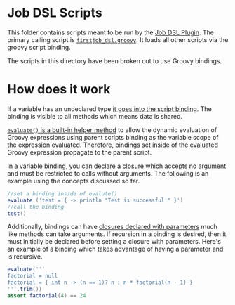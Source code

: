 # Job DSL Scripts

This folder contains scripts meant to be run by the [Job DSL Plugin][jdp].  The
primary calling script is [`firstjob_dsl.groovy`](firstjob_dsl.groovy).  It
loads all other scripts via the groovy script binding.

The scripts in this directory have been broken out to use Groovy bindings.

# How does it work

If a variable has an undeclared type [it goes into the script
binding][groovy-vars]. The binding is visible to all methods which means data is
shared.

[`evaluate()` is a built-in helper method][eval] to allow the dynamic
evaluation of Groovy expressions using parent scripts binding as the variable
scope of the expression evaluated.  Therefore, bindings set inside of the
evaluated Groovy expression propagate to the parent script.

In a variable binding, you can [declare a closure][closure-impl-it] which
accepts no argument and must be restricted to calls without arguments.  The
following is an example using the concepts discussed so far.

```groovy
//set a binding inside of evalute()
evaluate ('test = { -> println "Test is successful!" }')
//call the binding
test()
```

Additionally, bindings can have [closures declared with
parameters][closure-params] much like methods can take arguments.  If recursion
in a binding is desired, then it must initially be declared before setting a
closure with parameters.  Here's an example of a binding which takes advantage
of having a parameter and is recursive.

```groovy
evaluate('''
factorial = null
factorial = { int n -> (n == 1)? n : n * factorial(n - 1) }
'''.trim())
assert factorial(4) == 24
```

[closure-impl-it]: http://groovy-lang.org/closures.html#implicit-it
[closure-params]: http://groovy-lang.org/closures.html#_normal_parameters
[eval]: http://docs.groovy-lang.org/2.4.7/html/gapi/groovy/lang/Script.html#evaluate(java.lang.String)
[groovy-vars]: http://groovy-lang.org/structure.html#_variables
[jdp]: https://wiki.jenkins.io/display/JENKINS/Job+DSL+Plugin
